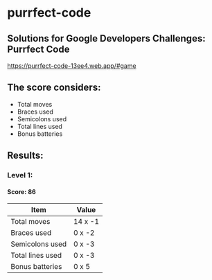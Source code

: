 # purrfect-code

## Solutions for Google Developers Challenges: Purrfect Code

https://purrfect-code-13ee4.web.app/#game

## The score considers:

- Total moves
- Braces used
- Semicolons used
- Total lines used
- Bonus batteries

## Results:

### Level 1:

#### Score: 86

| Item             | Value   |
| ---------------- | ------- |
| Total moves      | 14 x -1 |
| Braces used      | 0 x -2  |
| Semicolons used  | 0 x -3  |
| Total lines used | 0 x -3  |
| Bonus batteries  | 0 x 5   |
